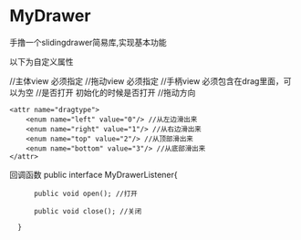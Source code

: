 # MyDrawer
手撸一个slidingdrawer简易库,实现基本功能

以下为自定义属性

  <declare-styleable name="MyDrawer">
        <attr name="content" format="reference" /> //主体view  必须指定
        <attr name="drag" format="reference" />    //拖动view  必须指定
        <attr name="handler" format="reference" /> //手柄view  必须包含在drag里面，可以为空
        <attr name="isOpen" format="boolean" /> //是否打开     初始化的时候是否打开
        <attr name="dragtype"/> //拖动方向
    </declare-styleable>


    <attr name="dragtype">
        <enum name="left" value="0"/> //从左边滑出来
        <enum name="right" value="1"/> //从右边滑出来
        <enum name="top" value="2"/> //从顶部滑出来
        <enum name="bottom" value="3"/> //从底部滑出来
    </attr>


  回调函数
  public interface MyDrawerListener{
  
          public void open(); //打开
  
          public void close(); //关闭
  
      }
